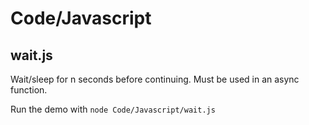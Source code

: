 # Code/Javascript

## wait.js

Wait/sleep for n seconds before continuing. Must be used in an async function.  

Run the demo with `node Code/Javascript/wait.js`